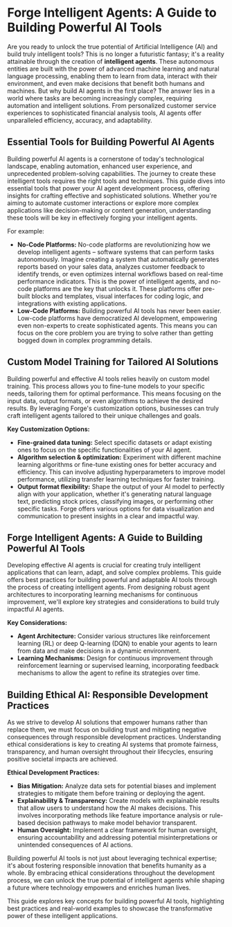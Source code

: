# Forge Intelligent Agents: A Guide to Building Powerful AI Tools


Are you ready to unlock the true potential of Artificial Intelligence (AI) and build truly intelligent tools? This is no longer a futuristic fantasy; it's a reality attainable through the creation of **intelligent agents**. These autonomous entities are built with the power of advanced machine learning and natural language processing, enabling them to learn from data, interact with their environment, and even make decisions that benefit both humans and machines.  But why build AI agents in the first place? The answer lies in a world where tasks are becoming increasingly complex, requiring automation and intelligent solutions. From personalized customer service experiences to sophisticated financial analysis tools, AI agents offer unparalleled efficiency, accuracy, and adaptability. 

## Essential Tools for Building Powerful AI Agents

Building powerful AI agents is a cornerstone of today's technological landscape, enabling automation, enhanced user experience, and unprecedented problem-solving capabilities. The journey to create these intelligent tools requires the right tools and techniques. This guide dives into essential tools that power your AI agent development process, offering insights for crafting effective and sophisticated solutions. Whether you're aiming to automate customer interactions or explore more complex applications like decision-making or content generation, understanding these tools will be key in effectively forging your intelligent agents.  

For example: 


* **No-Code Platforms:** No-code platforms are revolutionizing how we develop intelligent agents – software systems that can perform tasks autonomously. Imagine creating a system that automatically generates reports based on your sales data, analyzes customer feedback to identify trends, or even optimizes internal workflows based on real-time performance indicators. This is the power of intelligent agents, and no-code platforms are the key that unlocks it. These platforms offer pre-built blocks and templates, visual interfaces for coding logic, and integrations with existing applications.
* **Low-Code Platforms:**  Building powerful AI tools has never been easier. Low-code platforms have democratized AI development, empowering even non-experts to create sophisticated agents. This means you can focus on the core problem you are trying to solve rather than getting bogged down in complex programming details. 


## Custom Model Training for Tailored AI Solutions

Building powerful and effective AI tools relies heavily on custom model training. This process allows you to fine-tune models to your specific needs, tailoring them for optimal performance.  This means focusing on the input data, output formats, or even algorithms to achieve the desired results. By leveraging Forge's customization options, businesses can truly craft intelligent agents tailored to their unique challenges and goals.

**Key Customization Options:**
* **Fine-grained data tuning:** Select specific datasets or adapt existing ones to focus on the specific functionalities of your AI agent. 
* **Algorithm selection & optimization:** Experiment with different machine learning algorithms or fine-tune existing ones for better accuracy and efficiency.  This can involve adjusting hyperparameters to improve model performance, utilizing transfer learning techniques for faster training.   
* **Output format flexibility:** Shape the output of your AI model to perfectly align with your application, whether it's generating natural language text, predicting stock prices, classifying images, or performing other specific tasks.  Forge offers various options for data visualization and communication to present insights in a clear and impactful way. 

## Forge Intelligent Agents: A Guide to Building Powerful AI Tools


Developing effective AI agents is crucial for creating truly intelligent applications that can learn, adapt, and solve complex problems. This guide offers best practices for building powerful and adaptable AI tools through the process of creating intelligent agents. From designing robust agent architectures to incorporating learning mechanisms for continuous improvement, we'll explore key strategies and considerations to build truly impactful AI agents. 


**Key Considerations:**
* **Agent Architecture:** Consider various structures like reinforcement learning (RL) or deep Q-learning (DQN) to enable your agents to learn from data and make decisions in a dynamic environment.   
* **Learning Mechanisms:** Design for continuous improvement through reinforcement learning or supervised learning, incorporating feedback mechanisms to allow the agent to refine its strategies over time.

## Building Ethical AI: Responsible Development Practices


As we strive to develop AI solutions that empower humans rather than replace them, we must focus on building trust and mitigating negative consequences through responsible development practices.  Understanding ethical considerations is key to creating AI systems that promote fairness, transparency, and human oversight throughout their lifecycles, ensuring positive societal impacts are achieved. 



 **Ethical Development Practices:**


* **Bias Mitigation:** Analyze data sets for potential biases and implement strategies to mitigate them before training or deploying the agent.
* **Explainability & Transparency:**  Create models with explainable results that allow users to understand how the AI makes decisions.  This involves incorporating methods like feature importance analysis or rule-based decision pathways to make model behavior transparent.
* **Human Oversight:** Implement a clear framework for human oversight, ensuring accountability and addressing potential misinterpretations or unintended consequences of AI actions. 



Building powerful AI tools is not just about leveraging technical expertise; it's about fostering responsible innovation that benefits humanity as a whole.  By embracing ethical considerations throughout the development process, we can unlock the true potential of intelligent agents while shaping a future where technology empowers and enriches human lives.


This guide explores key concepts for building powerful AI tools, highlighting best practices and real-world examples to showcase the transformative power of these intelligent applications.